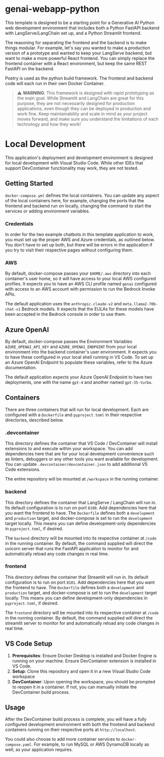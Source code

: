 # genai-webapp-python

This template is designed to be a starting point for a Generative AI Python web development environment that includes both a Python FastAPI backend with LangServe/LangChain set up, and a Python Streamlit frontend.

The reasoning for separating the frontend and the backend is to make things modular. For example, let's say you wanted to make a production version of a prototype and wanted to keep your LangServe backend, but want to make a more powerful React frontend. You can simply replace the frontend container with a React environment, but keep the same REST FastAPI on the backend.

Poetry is used as the python build framework. The frontend and backend code will each run in their own Docker Container. 

> ⚠️ **WARNING**: This framework is designed with rapid prototyping as the main goal. While Streamlit and LangChain are great for this purpose, they are not necessarily designed for production applications, even though they can be deployed in production and work fine. Keep maintainability and scale in mind as your project moves forward, and make sure you understand the limitations of each technology and how they work!

# Local Development

This application's deployment and development environment is designed for local development with Visual Studio Code. While other IDEs that support DevContainer functionality may work, they are not tested.

## Getting Started

`docker-compose.yml` defines the local containers. You can update any aspect of the local containers here, for example, changing the ports that the frontend and backend run on locally, changing the command to start the services or adding environment variables.

### Credentials

In order for the two example chatbots in this template application to work, you must set up the proper AWS and Azure credentials, as outlined below. You don't have to set up both, but there will be errors in the application if you try to visit their respective pages without configuring them.

### AWS

By default, docker-compose passes your `$HOME/.aws` directory into each container's user home, so it will have access to your local AWS configured profiles. It expects you to have an AWS CLI profile named `genai` configured with access to an AWS account with permission to run the Bedrock Invoke APIs.

The default application uses the `anthropic.claude-v2` and `meta.llama2-70b-chat-v1` Bedrock models. It expects that the EULAs for these models have been accepted in the Bedrock console in order to use them.

## Azure OpenAI

By default, docker-compose passes the Environment Variables `AZURE_OPENAI_API_KEY` and `AZURE_OPENAI_ENDPOINT` from your local environment into the backend container's user environment. It expects you to have these configured in your local shell running in VS Code. To set up an Azure OpenAI Endpoint to populate these variables, refer to the Azure documentation. 

The default application expects your Azure OpenAI Endpoint to have two deployments, one with the name `gpt-4` and another named `gpt-35-turbo`. 

## Containers

There are three containers that will run for local development. Each are configured with a `Dockerfile` and `pyproject.toml` in their respective directories, described below.

### .devcontainer

This directory defines the container that VS Code / DevContainer will install extensions to and execute within your workspace. You can add dependencies here that are for your local development convenience such as linters, debuggers or any other tools you want available for development. You can update `.devcontainer/devcontainer.json` to add additional VS Code extensions.

The entire repository will be mounted at `/workspace` in the running container.

### backend

This directory defines the container that LangServe / LangChain will run in. Its default configuration is to run on port `8100`. Add dependencies here that you want the frontend to have. The `Dockerfile` defines both a `development` and `production` target, and docker-compose is set to run the `development` target locally. This means you can define development-only dependencies in `pyproject.toml`, if desired.

The `backend` directory will be mounted into its respective container at `/code` in the running container. By default, the command supplied will direct the uvicorn server that runs the FastAPI application to monitor for and automatically reload any code changes in real time.

### frontend

This directory defines the container that Streamlit will run in. Its default configuration is to run on port `8101`. Add dependencies here that you want the frontend to have. The `Dockerfile` defines both a `development` and `production` target, and docker-compose is set to run the `development` target locally. This means you can define development-only dependencies in `pyproject.toml`, if desired.

The `frontend` directory will be mounted into its respective container at `/code` in the running container. By default, the command supplied will direct the streamlit server to monitor for and automatically reload any code changes in real time.

## VS Code Setup

1. **Prerequisites**: Ensure Docker Desktop is installed and Docker Engine is running on your machine. Ensure DevContainer extension is installed in VS Code.
2. **Setup**: Clone this repository and open it in a new Visual Studio Code workspace
3. **DevContainer**: Upon opening the workspace, you should be prompted to reopen it in a container. If not, you can manually initiate the DevContainer build process.

## Usage

After the DevContainer build process is complete, you will have a fully configured development environment with both the frontend and backend containers running on their respective ports at `http://localhost`.

You could also choose to add more container services to `docker-compose.yaml`. For example, to run MySQL or AWS DynamoDB locally as well, as your application requires.
